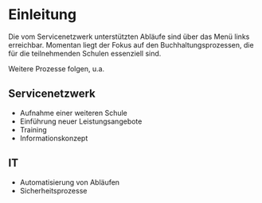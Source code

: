 # Einleitung

Die vom Servicenetzwerk unterstützten Abläufe sind über das Menü links erreichbar. Momentan liegt der Fokus auf den Buchhaltungsprozessen, die für die teilnehmenden Schulen essenziell sind.

Weitere Prozesse folgen, u.a.

## Servicenetzwerk
* Aufnahme einer weiteren Schule
* Einführung neuer Leistungsangebote
* Training
* Informationskonzept

## IT
* Automatisierung von Abläufen
* Sicherheitsprozesse

